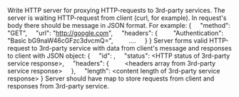 Write HTTP server for proxying HTTP-requests to 3rd-party services.
The server is waiting HTTP-request from client (curl, for example). In request's body there
should be message in JSON format. For example:
{
    "method": "GET",
    "url": "http://google.com",
    "headers": {
        "Authentication": "Basic bG9naW46cGFzc3dvcmQ=",
        ....
    }
}
Server forms valid HTTP-request to 3rd-party service with data from client's message and
responses to client with JSON object:
{
    "id": <generated unique id>,
    "status": <HTTP status of 3rd-party service response>,
    "headers": {
        <headers array from 3rd-party service response>
    },
    "length": <content length of 3rd-party service response>
}
Server should have map to store requests from client and responses from 3rd-party service.